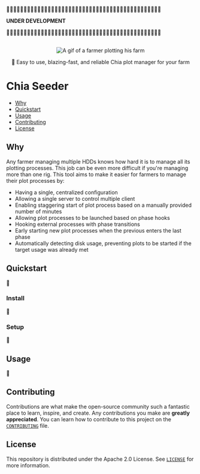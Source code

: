 🚧🚧🚧🚧🚧🚧🚧🚧🚧🚧🚧🚧🚧🚧🚧🚧🚧🚧🚧🚧🚧🚧🚧🚧🚧🚧🚧🚧🚧🚧🚧🚧🚧🚧🚧🚧🚧🚧🚧🚧🚧🚧🚧🚧🚧

**UNDER DEVELOPMENT**

🚧🚧🚧🚧🚧🚧🚧🚧🚧🚧🚧🚧🚧🚧🚧🚧🚧🚧🚧🚧🚧🚧🚧🚧🚧🚧🚧🚧🚧🚧🚧🚧🚧🚧🚧🚧🚧🚧🚧🚧🚧🚧🚧🚧🚧

<p align="center">
  <br>
   <img src="https://media.giphy.com/media/3og0ILgFOEXIL8Bsn6/source.gif" alt="A gif of a farmer plotting his farm" title="Seeder's header gif" />
  <br>
</p>
<p align="center">
🌱 Easy to use, blazing-fast, and reliable Chia plot manager for your farm
</p>

# Chia Seeder

* [Why](#why)
* [Quickstart](#quickstart)
* [Usage](#usage)
* [Contributing](#contributing)
* [License](#license)

## Why

Any farmer managing multiple HDDs knows how hard it is to manage all its plotting processes. This job can be even more difficult if you're managing more than one rig. This tool aims to make it easier for farmers to manage their plot processes by:

* Having a single, centralized configuration
* Allowing a single server to control multiple client
* Enabling staggering start of plot process based on a manually provided number of minutes
* Allowing plot processes to be launched based on phase hooks
* Hooking external processes with phase transitions
* Early starting new plot processes when the previous enters the last phase
* Automatically detecting disk usage, preventing plots to be started if the target usage was already met

## Quickstart

🚧

### Install

🚧

### Setup

🚧

## Usage

🚧

## Contributing

Contributions are what make the open-source community such a fantastic place to learn, inspire, and create. Any contributions you make are **greatly appreciated**. You can learn how to contribute to this project on the [`CONTRIBUTING`][contributing] file.

## License

This repository is distributed under the Apache 2.0 License. See [`LICENSE`][license] for more information.

[contributing]: CONTRIBUTING.md
[license]: LICENSE
